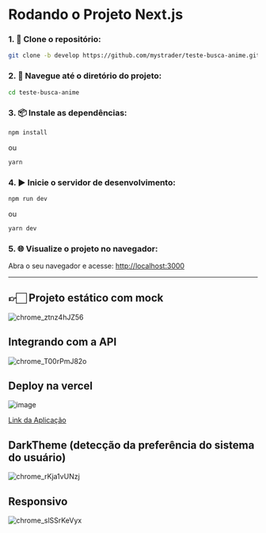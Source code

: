 

# Rodando o Projeto Next.js

### 1. 🔄 Clone o repositório:

```bash
git clone -b develop https://github.com/mystrader/teste-busca-anime.git
```

### 2. 📂 Navegue até o diretório do projeto:

```bash
cd teste-busca-anime
```

### 3. 📦 Instale as dependências:

```bash
npm install
```
ou
```bash
yarn
```

### 4. ▶️ Inicie o servidor de desenvolvimento:

```bash
npm run dev
```
ou
```bash
yarn dev
```

### 5. 🌐 Visualize o projeto no navegador:

Abra o seu navegador e acesse: [http://localhost:3000](http://localhost:3000)


---

## 👉🏻 Projeto estático com mock

![chrome_ztnz4hJZ56](https://github.com/mystrader/teste-busca-anime/assets/191412/5221a6f3-eb3d-4e3b-a4b9-e7e6f94c7d08)

## Integrando com a API

![chrome_T00rPmJ82o](https://github.com/mystrader/teste-busca-anime/assets/191412/e4df65f0-64ff-45ab-b5fd-a0695015ed05)

## Deploy na vercel

![image](https://github.com/mystrader/teste-busca-anime/assets/191412/461a43ae-d061-4356-adfd-803eb563b135)

[Link da Aplicação](https://teste-busca-anime-76bxhuwf5-marcusmystraders-projects.vercel.app/) 



## DarkTheme (detecção da preferência do sistema do usuário)
![chrome_rKja1vUNzj](https://github.com/mystrader/teste-busca-anime/assets/191412/742e1620-3f09-4b60-82db-4e49aea776c7)

## Responsivo
![chrome_slSSrKeVyx](https://github.com/mystrader/teste-busca-anime/assets/191412/862c5066-2e2f-4325-bcd2-46de8c7d0a97)



